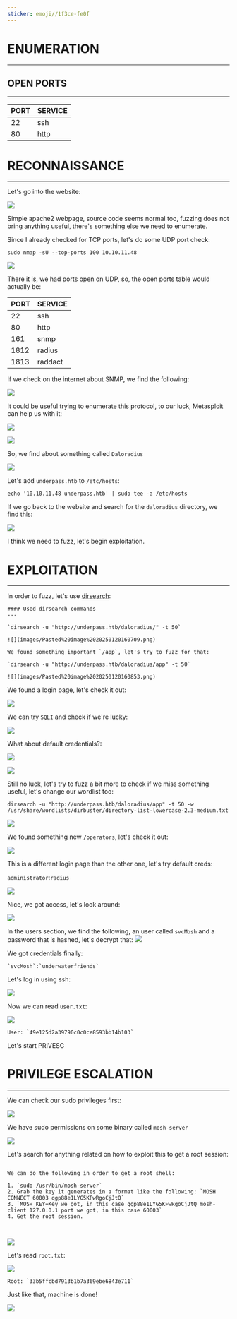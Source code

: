 ```yaml
---
sticker: emoji//1f3ce-fe0f
---
```

# ENUMERATION
---



## OPEN PORTS
---


| PORT | SERVICE |
| :--- | :------ |
| 22   | ssh     |
| 80   | http    |



# RECONNAISSANCE
---


Let's go into the website:


![](images/Pasted%20image%2020250120155437.png)

Simple apache2 webpage, source code seems normal too, fuzzing does not bring anything useful, there's something else we need to enumerate.

Since I already checked for TCP ports, let's do some UDP port check:


`sudo nmap -sU --top-ports 100 10.10.11.48`


![](images/Pasted%20image%2020250120155642.png)

There it is, we had ports open on UDP, so, the open ports table would actually be:



| PORT | SERVICE |
| :--- | :------ |
| 22   | ssh     |
| 80   | http    |
| 161  | snmp    |
| 1812 | radius  |
| 1813 | raddact |
If we check on the internet about SNMP, we find the following:

![](images/Pasted%20image%2020250120155817.png)

It could be useful trying to enumerate this protocol, to our luck, Metasploit can help us with it:

![](images/Pasted%20image%2020250120155941.png)


![](images/Pasted%20image%2020250120160017.png)

So, we find about something called `Daloradius` 

![](images/Pasted%20image%2020250120160052.png)

Let's add `underpass.htb` to `/etc/hosts`:

`echo '10.10.11.48 underpass.htb' | sudo tee -a /etc/hosts`


If we go back to the website and search for the `daloradius` directory, we find this:

![](images/Pasted%20image%2020250120160325.png)

I think we need to fuzz, let's begin exploitation.



# EXPLOITATION
---

In order to fuzz, let's use [dirsearch](https://github.com/maurosoria/dirsearch):


```ad-hint
#### Used dirsearch commands
---

`dirsearch -u "http://underpass.htb/daloradius/" -t 50`

![](images/Pasted%20image%2020250120160709.png)

We found something important `/app`, let's try to fuzz for that:

`dirsearch -u "http://underpass.htb/daloradius/app" -t 50`

![](images/Pasted%20image%2020250120160853.png)

```


We found a login page, let's check it out:


![](images/Pasted%20image%2020250120160957.png)

We can try `SQLI` and check if we're lucky:


![](images/Pasted%20image%2020250120161050.png)

What about default credentials?:

![](images/Pasted%20image%2020250120161124.png)


![](images/Pasted%20image%2020250120161142.png)


Still no luck, let's try to fuzz a bit more to check if we miss something useful, let's change our wordlist too:

`dirsearch -u "http://underpass.htb/daloradius/app" -t 50 -w /usr/share/wordlists/dirbuster/directory-list-lowercase-2.3-medium.txt`

![](images/Pasted%20image%2020250120161314.png)

We found something new `/operators`, let's check it out:


![](images/Pasted%20image%2020250120161421.png)

This is a different login page than the other one, let's try default creds:


`administrator`:`radius`


![](images/Pasted%20image%2020250120161500.png)

Nice, we got access, let's look around:

![](images/Pasted%20image%2020250120161530.png)

In the users section, we find the following, an user called `svcMosh` and a password that is hashed, let's decrypt that:
![](images/Pasted%20image%2020250120161644.png)

We got credentials finally:

```ad-important
`svcMosh`:`underwaterfriends`
```

Let's log in using ssh:


![](images/Pasted%20image%2020250120161747.png)

Now we can read `user.txt`:

![](images/Pasted%20image%2020250120161803.png)

```ad-important
User: `49e125d2a39790c0c0ce8593bb14b103`
```

Let's start PRIVESC

# PRIVILEGE ESCALATION
---


We can check our sudo privileges first:

![](images/Pasted%20image%2020250120161903.png)

We have sudo permissions on some binary called `mosh-server`

![](images/Pasted%20image%2020250120161956.png)

Let's search for anything related on how to exploit this to get a root session:

```ad-summary

We can do the following in order to get a root shell:

1. `sudo /usr/bin/mosh-server`
2. Grab the key it generates in a format like the following: `MOSH CONNECT 60003 qgp88e1LYG5KFwRgoCjJtQ`
3. `MOSH_KEY=Key we got, in this case qgp88e1LYG5KFwRgoCjJtQ mosh-client 127.0.0.1 port we got, in this case 60003`
4. Get the root session.



```

![](images/Pasted%20image%2020250120162643.png)

Let's read `root.txt`:


![](images/Pasted%20image%2020250120162658.png)

```ad-important
Root: `33b5ffcbd7913b1b7a369ebe6843e711`
```

Just like that, machine is done!

![](images/Pasted%20image%2020250120162731.png)

